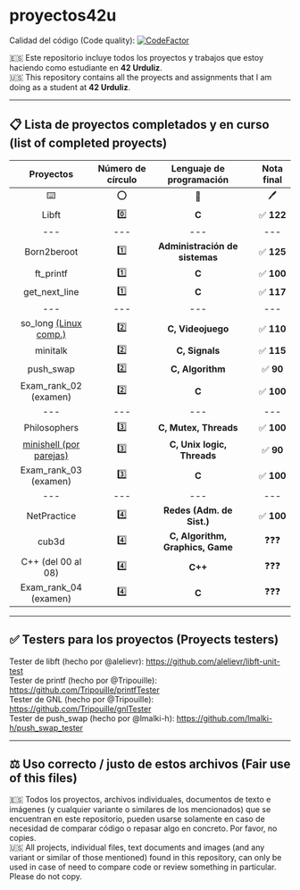 # proyectos42u

Calidad del código (Code quality): [![CodeFactor](https://www.codefactor.io/repository/github/allplayed/proyectos42u/badge?s=78de944f4586421d1953b3a1ca590ed1e74c1c01)](https://www.codefactor.io/repository/github/allplayed/proyectos42u)

🇪🇸 Este repositorio incluye todos los proyectos y trabajos que estoy haciendo como estudiante en **42 Urduliz**.           
🇺🇸 This repository contains all the proyects and assignments that I am doing as a student at **42 Urduliz**.

-------

## 📋 Lista de proyectos completados y en curso (list of completed proyects)
| Proyectos | Número de círculo | Lenguaje de programación | | Nota final |
| :-------------: | :-------------: | :-------------: | :-------------: | :-------------: |
| ⌨️ | ⭕ | 🧠 | | 🖊️ |
| Libft  | 0️⃣ | **C** | | ✅ **122** |
| --- | --- | --- | | --- | --- |
| Born2beroot | 1️⃣ | **Administración de sistemas**  | | ✅ **125** |
| ft_printf | 1️⃣ | **C** | | ✅ **100** |
| get_next_line | 1️⃣ | **C** | | ✅ **117** |
| --- | --- | --- | | --- | --- |
| so_long [(Linux comp.)](https://github.com/AllPlayed/so_long_for_linux42u) | 2️⃣ | **C, Videojuego** | | ✅ **110** |
| minitalk | 2️⃣ | **C, Signals** | | ✅ **115** |
| push_swap | 2️⃣ | **C, Algorithm** | | ✅ **90** |
| Exam_rank_02 (examen) | 2️⃣ | **C** | | ✅ **100** |
| --- | --- | --- | | --- | --- |
| Philosophers | 3️⃣ | **C, Mutex, Threads** | | ✅ **100** |
| [minishell (por parejas)](https://github.com/AllPlayed/minishell42u) | 3️⃣ | **C, Unix logic, Threads** | | ✅ **90** |
| Exam_rank_03 (examen) | 3️⃣ | **C** | | ✅ **100** |
| --- | --- | --- | | --- | --- |
| NetPractice | 4️⃣ | **Redes (Adm. de Sist.)** | | ✅ **100** |
| cub3d | 4️⃣ | **C, Algorithm, Graphics, Game** | | ❓❓❓ |
| C++ (del 00 al 08) | 4️⃣ | **C++** | | ❓❓❓ |
| Exam_rank_04 (examen) | 4️⃣ | **C** | | ❓❓❓ |

-------

## ✅ Testers para los proyectos (Proyects testers)
Tester de libft (hecho por @alelievr): https://github.com/alelievr/libft-unit-test                    
Tester de printf (hecho por @Tripouille): https://github.com/Tripouille/printfTester                    
Tester de GNL (hecho por @Tripouille): https://github.com/Tripouille/gnlTester                       
Tester de push_swap (hecho por @lmalki-h): https://github.com/lmalki-h/push_swap_tester

-------

## ⚖️ Uso correcto / justo de estos archivos (Fair use of this files)
🇪🇸 Todos los proyectos, archivos individuales, documentos de texto e imágenes (y cualquier variante o similares de los mencionados) que se encuentran en este repositorio, pueden usarse solamente en caso de necesidad de comparar código o repasar algo en concreto. Por favor, no copies.              
🇺🇸 All projects, individual files, text documents and images (and any variant or similar of those mentioned) found in this repository, can only be used in case of need to compare code or review something in particular. Please do not copy.
